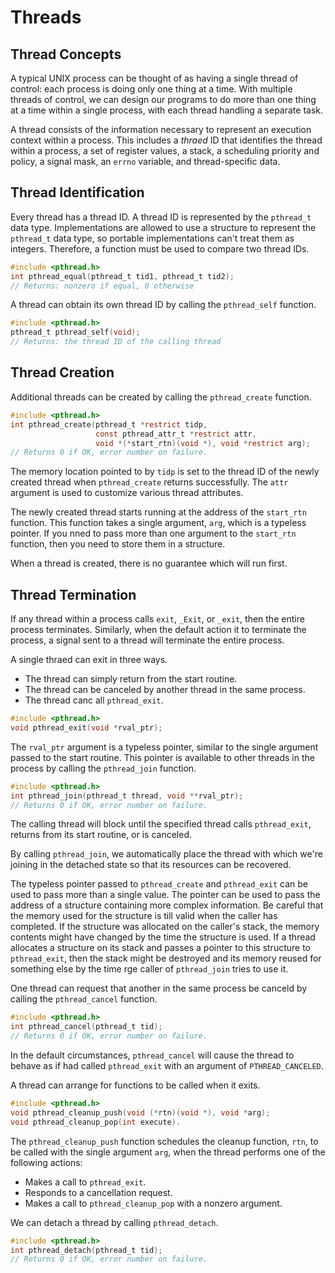 # Threads

## Thread Concepts

A typical UNIX process can be thought of as having a single thread of control:
each process is doing only one thing at a time. With multiple threads of control,
we can design our programs to do more than one thing at a time within a single
process, with each thread handling a separate task.

A thread consists of the information necessary to represent an execution context
within a process. This includes a *thraed* ID that identifies the thread within
a process, a set of register values, a stack, a scheduling priority and policy,
a signal mask, an `errno` variable, and thread-specific data.

## Thread Identification

Every thread has a thread ID. A thread ID is represented by the `pthread_t` data
type. Implementations are allowed to use a structure to represent the `pthread_t`
data type, so portable implementations can't treat them as integers. Therefore,
a function must be used to compare two thread IDs.

```c
#include <pthread.h>
int pthread_equal(pthread_t tid1, pthread_t tid2);
// Returns: nonzero if equal, 0 otherwise
```

A thread can obtain its own thread ID by calling the `pthread_self` function.

```c
#include <pthread.h>
pthread_t pthread_self(void);
// Returns: the thread ID of the calling thread
```

## Thread Creation

Additional threads can be created by calling the `pthread_create` function.

```c
#include <pthread.h>
int pthread_create(pthread_t *restrict tidp,
                   const pthread_attr_t *restrict attr,
                   void *(*start_rtn)(void *), void *restrict arg);
// Returns 0 if OK, error number on failure.
```

The memory location pointed to by `tidp` is set to the thread ID of the newly created
thread when `pthread_create` returns successfully. The `attr` argument is used
to customize various thread attributes.

The newly created thread starts running at the address of the `start_rtn` function.
This function takes a single argument, `arg`, which is a typeless pointer. If
you nned to pass more than one argument to the `start_rtn` function, then you
need to store them in a structure.

When a thread is created, there is no guarantee which will run first.

## Thread Termination

If any thread within a process calls `exit`, `_Exit`, or `_exit`, then the entire
process terminates. Similarly, when the default action it to terminate the process,
a signal sent to a thread will terminate the entire process.

A single thraed can exit in three ways.

+ The thread can simply return from the start routine.
+ The thread can be canceled by another thread in the same process.
+ The thread canc all `pthread_exit`.

```c
#include <pthread.h>
void pthread_exit(void *rval_ptr);
```

The `rval_ptr` argument is a typeless pointer, similar to the single argument passed
to the start routine. This pointer is available to other threads in the process by
calling the `pthread_join` function.

```c
#include <pthread.h>
int pthread_join(pthread_t thread, void **rval_ptr);
// Returns 0 if OK, error number on failure.
```

The calling thread will block until the specified thread calls `pthread_exit`,
returns from its start routine, or is canceled.

By calling `pthread_join`, we automatically place the thread with which we're joining
in the detached state so that its resources can be recovered.

The typeless pointer passed to `pthread_create` and `pthread_exit` can be used to
pass more than a single value. The pointer can be used to pass the address of a
structure containing more complex information. Be careful that the memory used for
the structure is till valid when the caller has completed. If the structure was
allocated on the caller's stack, the memory contents might have changed by the
time the structure is used. If a thread allocates a structure on its stack and passes
a pointer
to this structure to `pthread_exit`, then the stack might be destroyed and its
memory reused for something else by the time rge caller of `pthread_join` tries
to use it.

One thread can request that another in the same process be canceld by calling
the `pthread_cancel` function.

```c
#include <pthread.h>
int pthread_cancel(pthread_t tid);
// Returns 0 if OK, error number on failure.
```

In the default circumstances, `pthread_cancel` will cause the thread to behave
as if had called `pthread_exit` with an argument of `PTHREAD_CANCELED`.

A thread can arrange for functions to be called when it exits.

```c
#include <pthread.h>
void pthread_cleanup_push(void (*rtn)(void *), void *arg);
void pthread_cleanup_pop(int execute).
```

The `pthread_cleanup_push` function schedules the cleanup function, `rtn`, to be
called with the single argument `arg`, when the thread performs one of the
following actions:

+ Makes a call to `pthread_exit`.
+ Responds to a cancellation request.
+ Makes a call to `pthread_cleanup_pop` with a nonzero argument.

We can detach a thread by calling `pthread_detach`.

```c
#include <pthread.h>
int pthread_detach(pthread_t tid);
// Returns 0 if OK, error number on failure.
```
